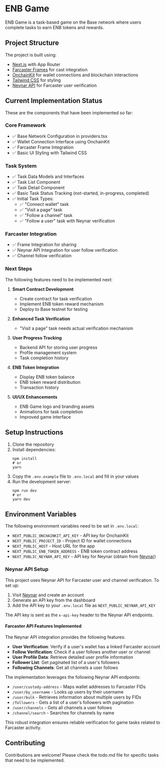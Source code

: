 # ENB Game

ENB Game is a task-based game on the Base network where users complete tasks to earn ENB tokens and rewards.

## Project Structure

The project is built using:

- [Next.js](https://nextjs.org/) with App Router
- [Farcaster Frames](https://docs.farcaster.xyz/reference/frames/spec) for cast integration
- [OnchainKit](https://onchainkit.xyz/) for wallet connections and blockchain interactions
- [Tailwind CSS](https://tailwindcss.com/) for styling
- [Neynar API](https://docs.neynar.com/) for Farcaster user verification

## Current Implementation Status

These are the components that have been implemented so far:

### Core Framework

- ✅ Base Network Configuration in providers.tsx
- ✅ Wallet Connection Interface using OnchainKit
- ✅ Farcaster Frame Integration
- ✅ Basic UI Styling with Tailwind CSS

### Task System

- ✅ Task Data Models and Interfaces
- ✅ Task List Component
- ✅ Task Detail Component
- ✅ Basic Task Status Tracking (not-started, in-progress, completed)
- ✅ Initial Task Types:
  - ✅ "Connect wallet" task
  - ✅ "Visit a page" task
  - ✅ "Follow a channel" task
  - ✅ "Follow a user" task with Neynar verification

### Farcaster Integration

- ✅ Frame Integration for sharing
- ✅ Neynar API Integration for user follow verification
- ✅ Channel follow verification

### Next Steps

The following features need to be implemented next:

1. **Smart Contract Development**

   - Create contract for task verification
   - Implement ENB token reward mechanism
   - Deploy to Base testnet for testing

2. **Enhanced Task Verification**

   - "Visit a page" task needs actual verification mechanism

3. **User Progress Tracking**

   - Backend API for storing user progress
   - Profile management system
   - Task completion history

4. **ENB Token Integration**

   - Display ENB token balance
   - ENB token reward distribution
   - Transaction history

5. **UI/UX Enhancements**
   - ENB Game logo and branding assets
   - Animations for task completion
   - Improved game interface

## Setup Instructions

1. Clone the repository
2. Install dependencies:
   ```
   npm install
   # or
   yarn
   ```
3. Copy the `.env.example` file to `.env.local` and fill in your values
4. Run the development server:
   ```
   npm run dev
   # or
   yarn dev
   ```

## Environment Variables

The following environment variables need to be set in `.env.local`:

- `NEXT_PUBLIC_ONCHAINKIT_API_KEY` - API key for OnchainKit
- `NEXT_PUBLIC_PROJECT_ID` - Project ID for wallet connections
- `NEXT_PUBLIC_HOST` - Host URL for the app
- `NEXT_PUBLIC_ENB_TOKEN_ADDRESS` - ENB token contract address
- `NEXT_PUBLIC_NEYNAR_API_KEY` - API key for Neynar (obtain from [Neynar](https://neynar.com/))

### Neynar API Setup

This project uses Neynar API for Farcaster user and channel verification. To set up:

1. Visit [Neynar](https://neynar.com/) and create an account
2. Generate an API key from the dashboard
3. Add the API key to your `.env.local` file as `NEXT_PUBLIC_NEYNAR_API_KEY`

The API key is sent as the `x-api-key` header to the Neynar API endpoints.

#### Farcaster API Features Implemented

The Neynar API integration provides the following features:

- **User Verification**: Verify if a user's wallet has a linked Farcaster account
- **Follow Verification**: Check if a user follows another user or channel
- **User Profile Data**: Retrieve detailed user profile information
- **Follower List**: Get paginated list of a user's followers
- **Following Channels**: Get all channels a user follows

The implementation leverages the following Neynar API endpoints:

- `/user/custody-address` - Maps wallet addresses to Farcaster FIDs
- `/user/by_username` - Looks up users by their username
- `/user/bulk` - Retrieves information about multiple users by FIDs
- `/followers` - Gets a list of a user's followers with pagination
- `/user/channels` - Gets all channels a user follows
- `/channel/search` - Searches for channels by name

This robust integration ensures reliable verification for game tasks related to Farcaster activity.

## Contributing

Contributions are welcome! Please check the todo.md file for specific tasks that need to be implemented.
